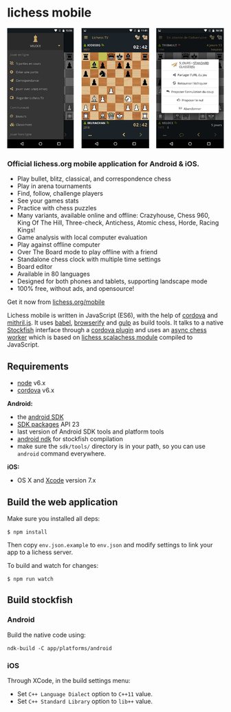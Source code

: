 lichess mobile
==============

![lichess mobile screenshots](screens/3-screens.png)

### Official lichess.org mobile application for Android & iOS.

- Play bullet, blitz, classical, and correspondence chess
- Play in arena tournaments
- Find, follow, challenge players
- See your games stats
- Practice with chess puzzles
- Many variants, available online and offline: Crazyhouse, Chess 960, King Of The Hill, Three-check, Antichess, Atomic chess, Horde, Racing Kings!
- Game analysis with local computer evaluation
- Play against offline computer
- Over The Board mode to play offline with a friend
- Standalone chess clock with multiple time settings
- Board editor
- Available in 80 languages
- Designed for both phones and tablets, supporting landscape mode
- 100% free, without ads, and opensource!

Get it now from [lichess.org/mobile](http://lichess.org/mobile)

Lichess mobile is written in JavaScript (ES6), with the help of [cordova](https://cordova.apache.org/)
and [mithril.js](http://mithril.js.org/). It uses [babel](http://babeljs.io/),
[browserify](http://browserify.org/) and [gulp](http://gulpjs.com/)
as build tools. It talks to a native [Stockfish](https://stockfishchess.org/) interface through a
[cordova plugin](https://github.com/veloce/cordova-plugin-stockfish) and uses
an [async chess worker](https://github.com/veloce/scalachessjs) which is based
on [lichess scalachess module](https://github.com/ornicar/scalachess) compiled
to JavaScript.

## Requirements

* [node](http://nodejs.org) v6.x
* [cordova](https://cordova.apache.org/) v6.x

**Android:**

* the [android SDK](http://developer.android.com/sdk/index.html)
* [SDK packages](http://developer.android.com/sdk/installing/adding-packages.html) API 23
* last version of Android SDK tools and platform tools
* [android ndk](http://developer.android.com/tools/sdk/ndk/index.html) for
  stockfish compilation
* make sure the `sdk/tools/` directory is in your path, so you can use `android`
  command everywhere.

**iOS:**

* OS X and [Xcode](https://developer.apple.com/xcode/download/) version 7.x

## Build the web application

Make sure you installed all deps:

    $ npm install

Then copy `env.json.example` to `env.json` and modify settings
to link your app to a lichess server.

To build and watch for changes:

    $ npm run watch

## Build stockfish

### Android

Build the native code using:
```
ndk-build -C app/platforms/android
```

### iOS

Through XCode, in the build settings menu:
  * Set `C++ Language Dialect` option to `C++11` value.
  * Set `C++ Standard Library` option to `lib++` value.

